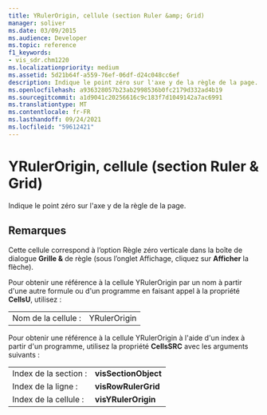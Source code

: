 ```yaml
---
title: YRulerOrigin, cellule (section Ruler &amp; Grid)
manager: soliver
ms.date: 03/09/2015
ms.audience: Developer
ms.topic: reference
f1_keywords:
- vis_sdr.chm1220
ms.localizationpriority: medium
ms.assetid: 5d21b64f-a559-76ef-06df-d24c048cc6ef
description: Indique le point zéro sur l'axe y de la règle de la page.
ms.openlocfilehash: a936328057b23ab2998536b0fc2179d332ad4b19
ms.sourcegitcommit: a1d9041c20256616c9c183f7d1049142a7ac6991
ms.translationtype: MT
ms.contentlocale: fr-FR
ms.lasthandoff: 09/24/2021
ms.locfileid: "59612421"
---
```

# <a name="yrulerorigin-cell-ruler-amp-grid-section"></a>YRulerOrigin, cellule (section Ruler &amp; Grid)

Indique le point zéro sur l'axe y de la règle de la page.
  
## <a name="remarks"></a>Remarques

Cette cellule correspond à l’option Règle zéro verticale dans  la boîte de dialogue **Grille &amp;** de règle (sous l’onglet Affichage, cliquez sur **Afficher** la flèche).  
  
Pour obtenir une référence à la cellule YRulerOrigin par un nom à partir d'une autre formule ou d'un programme en faisant appel à la propriété **CellsU**, utilisez : 
  
|||
|:-----|:-----|
|Nom de la cellule :  <br/> |YRulerOrigin  <br/> |
   
Pour obtenir une référence à la cellule YRulerOrigin à l'aide d'un index à partir d'un programme, utilisez la propriété **CellsSRC** avec les arguments suivants : 
  
|||
|:-----|:-----|
|Index de la section :  <br/> |**visSectionObject** <br/> |
|Index de la ligne :  <br/> |**visRowRulerGrid** <br/> |
|Index de la cellule :  <br/> |**visYRulerOrigin** <br/> |
   

